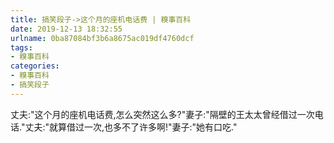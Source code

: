 ```yaml
---
title: 搞笑段子->这个月的座机电话费 | 糗事百科
date: 2019-12-13 18:32:55
urlname: 0ba87084bf3b6a8675ac019df4760dcf
tags: 
- 糗事百科
categories:
- 糗事百科
- 搞笑段子
---
```

丈夫:"这个月的座机电话费,怎么突然这么多?"妻子:"隔壁的王太太曾经借过一次电话."丈夫:"就算借过一次,也多不了许多啊!"妻子:"她有口吃."



